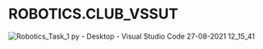 # ROBOTICS.CLUB_VSSUT

![Robotics_Task_1 py - Desktop - Visual Studio Code 27-08-2021 12_15_41](https://user-images.githubusercontent.com/89623181/131084325-d06cee86-6e03-41f7-82d8-df3cbe6c8ef5.png)
